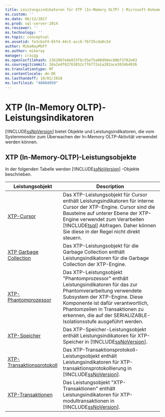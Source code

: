 ```yaml
---
title: Leistungsindikatoren für XTP (In-Memory OLTP) | Microsoft-Dokumentation
ms.custom: ''
ms.date: 06/13/2017
ms.prod: sql-server-2014
ms.reviewer: ''
ms.technology: ''
ms.topic: conceptual
ms.assetid: fe3cbaf4-65f4-44c5-acc6-7b735cda0c5d
author: MikeRayMSFT
ms.author: mikeray
manager: craigg
ms.openlocfilehash: 2362807e8e033fbc55e75a08d9dec80bf3782e03
ms.sourcegitcommit: 3da2edf82763852cff6772a1a282ace3034b4936
ms.translationtype: MT
ms.contentlocale: de-DE
ms.lasthandoff: 10/02/2018
ms.locfileid: "48084050"
---
```

# <a name="xtp-in-memory-oltp-performance-counters"></a>XTP (In-Memory OLTP)-Leistungsindikatoren
  [!INCLUDE[ssNoVersion](../../includes/ssnoversion-md.md)] bietet Objekte und Leistungsindikatoren, die vom Systemmonitor zum Überwachen der In-Memory OLTP-Aktivität verwendet werden können.  
  
##  <a name="SQLServerPOs"></a> XTP (In-Memory-OLTP)-Leistungsobjekte  
 In der folgenden Tabelle werden [!INCLUDE[ssNoVersion](../../includes/ssnoversion-md.md)] -Objekte beschrieben.  
  
|Leistungsobjekt|Description|  
|------------------------|-----------------|  
|[XTP-Cursor](../cursors.md)|Das XTP-Leistungsobjekt für Cursor enthält Leistungsindikatoren für interne Cursor der XTP-Engine. Cursor sind die Bausteine auf unterer Ebene der XTP-Engine verwendet zum Verarbeiten [!INCLUDE[tsql](../../includes/tsql-md.md)] Abfragen. Daher können Sie diese in der Regel nicht direkt steuern.|  
|[XTP Garbage Collection](sql-server-xtp-garbage-collection.md)|Das XTP-Leistungsobjekt für die Garbage Collection enthält Leistungsindikatoren für die Garbage Collection der XTP-Engine.|  
|[XTP-Phantomprozessor](sql-server-xtp-phantom-processor.md)|Das XTP-Leistungsobjekt "Phantomprozessor" enthält Leistungsindikatoren für das zur Phantomverarbeitung verwendete Subsystem der XTP-Engine. Diese Komponente ist dafür verantwortlich, Phantomzeilen in Transaktionen zu erkennen, die auf der SERIALIZABLE-Isolationsstufe ausgeführt werden.|  
|[XTP-Speicher](sql-server-xtp-storage.md)|Das XTP-Speicher-Leistungsobjekt enthält Leistungsindikatoren für XTP-Speicher in [!INCLUDE[ssNoVersion](../../includes/ssnoversion-md.md)].|  
|[XTP-Transaktionsprotokoll](sql-server-xtp-transaction-log.md)|Das XTP-Transaktionsprotokoll-Leistungsobjekt enthält Leistungsindikatoren für XTP-transaktionsprotokollierung in [!INCLUDE[ssNoVersion](../../includes/ssnoversion-md.md)].|  
|[XTP-Transaktionen](sql-server-xtp-transactions.md)|Das Leistungsobjekt "XTP-Transaktionen" enthält Leistungsindikatoren für XTP-modultransaktionen in [!INCLUDE[ssNoVersion](../../includes/ssnoversion-md.md)].|  
  
  
